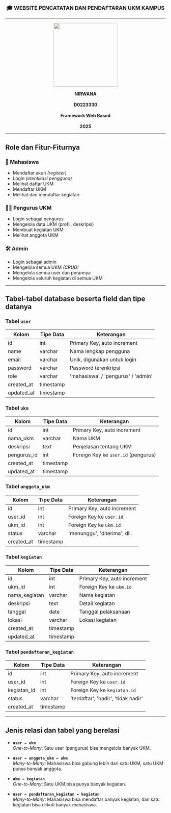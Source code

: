 <h3 align="center">🎓 WEBSITE PENCATATAN DAN PENDAFTARAN UKM KAMPUS</h3>

---

<p align="center">
  <img src="https://github.com/user-attachments/assets/6ea20b1c-762f-4fc2-98b8-fb3785782673" alt=" " width="200"/>
</p>

<p align="center">
  <strong>NIRWANA</strong><br/><br/>
  <strong>D0223330</strong><br/><br/>
  <strong>Framework Web Based</strong><br/><br/>
  <strong>2025</strong>
</p>

---

## Role dan Fitur-Fiturnya

### 👤 Mahasiswa
- Mendaftar akun *(register)*
- Login *(otentikasi pengguna)*
- Melihat daftar UKM
- Mendaftar UKM
- Melihat dan mendaftar kegiatan

### 👨‍💼 Pengurus UKM
- Login sebagai pengurus
- Mengelola data UKM (profil, deskripsi)
- Membuat kegiatan UKM
- Melihat anggota UKM

### 🛠️ Admin
- Login sebagai admin
- Mengelola semua UKM *(CRUD)*
- Mengelola semua user dan perannya
- Mengelola seluruh kegiatan di semua UKM

---

## Tabel-tabel database beserta field dan tipe datanya

### Tabel `user`

| Kolom       | Tipe Data | Keterangan                            |
|-------------|-----------|----------------------------------------|
| id          | int       | Primary Key, auto increment            |
| name        | varchar   | Nama lengkap pengguna                  |
| email       | varchar   | Unik, digunakan untuk login            |
| password    | varchar   | Password terenkripsi                   |
| role        | varchar   | 'mahasiswa' / 'pengurus' / 'admin'     |
| created_at  | timestamp |                                        |
| updated_at  | timestamp |                                        |

### Tabel `ukm`

| Kolom        | Tipe Data | Keterangan                                 |
|--------------|-----------|--------------------------------------------|
| id           | int       | Primary Key, auto increment                |
| nama_ukm     | varchar   | Nama UKM                                   |
| deskripsi    | text      | Penjelasan tentang UKM                     |
| pengurus_id  | int       | Foreign Key ke `user.id` (pengurus)        |
| created_at   | timestamp |                                            |
| updated_at   | timestamp |                                            |

### Tabel `anggota_ukm`

| Kolom     | Tipe Data | Keterangan                                   |
|-----------|-----------|----------------------------------------------|
| id        | int       | Primary Key, auto increment                  |
| user_id   | int       | Foreign Key ke `user.id`                    |
| ukm_id    | int       | Foreign Key ke `ukm.id`                     |
| status    | varchar   | 'menunggu', 'diterima', dll.                 |
| created_at| timestamp |                                              |

### Tabel `kegiatan`

| Kolom          | Tipe Data | Keterangan                        |
|----------------|-----------|-----------------------------------|
| id             | int       | Primary Key, auto increment       |
| ukm_id         | int       | Foreign Key ke `ukm.id`          |
| nama_kegiatan  | varchar   | Nama kegiatan                     |
| deskripsi      | text      | Detail kegiatan                   |
| tanggal        | date      | Tanggal pelaksanaan               |
| lokasi         | varchar   | Lokasi kegiatan                   |
| created_at     | timestamp |                                   |
| updated_at     | timestamp |                                   |

### Tabel `pendaftaran_kegiatan`

| Kolom           | Tipe Data | Keterangan                                     |
|-----------------|-----------|------------------------------------------------|
| id              | int       | Primary Key, auto increment                    |
| user_id         | int       | Foreign Key ke `user.id`                      |
| kegiatan_id     | int       | Foreign Key ke `kegiatan.id`                   |
| status          | varchar   | 'terdaftar', 'hadir', 'tidak hadir'            |
| created_at      | timestamp |                                                |

---

## Jenis relasi dan tabel yang berelasi

- **`user → ukm`**  
  *One-to-Many*: Satu user (pengurus) bisa mengelola banyak UKM.

- **`user → anggota_ukm ← ukm`**  
  *Many-to-Many*: Mahasiswa bisa gabung lebih dari satu UKM, satu UKM punya banyak anggota.

- **`ukm → kegiatan`**  
  *One-to-Many*: Satu UKM bisa punya banyak kegiatan.

- **`user → pendaftaran_kegiatan ← kegiatan`**  
  *Many-to-Many*: Mahasiswa bisa mendaftar banyak kegiatan, dan satu kegiatan bisa diikuti banyak mahasiswa.


